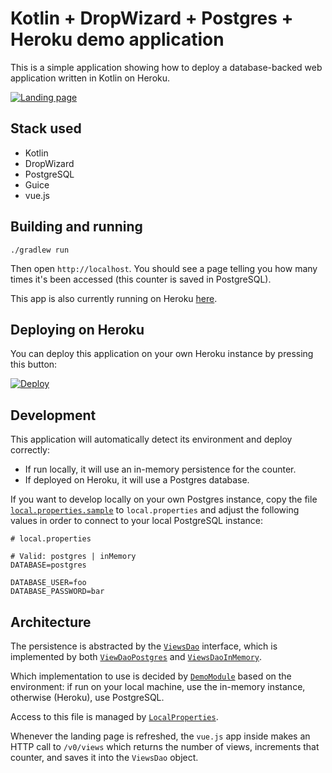# Kotlin + DropWizard + Postgres + Heroku demo application

This is a simple application showing how to deploy a database-backed web application written in Kotlin on Heroku.

[![Landing page](https://github.com/cbeust/koolaid/blob/master/src/main/resources/assets/screenshot.png?raw=true)](https://shrouded-anchorage-65494.herokuapp.com/)

## Stack used

- Kotlin
- DropWizard
- PostgreSQL
- Guice
- vue.js

## Building and running

```
./gradlew run
```

Then open `http://localhost`. You should see a page telling you how many times it's been accessed (this counter is saved in PostgreSQL).

This app is also currently running on Heroku [here](https://shrouded-anchorage-65494.herokuapp.com/).

## Deploying on Heroku

You can deploy this application on your own Heroku instance by pressing this button:

[![Deploy](https://www.herokucdn.com/deploy/button.svg)](https://heroku.com/deploy)

## Development

This application will automatically detect its environment and deploy correctly:

- If run locally, it will use an in-memory persistence for the counter.
- If deployed on Heroku, it will use a Postgres database.

If you want to develop locally on your own Postgres instance, copy the file
[`local.properties.sample`](https://github.com/cbeust/koolaid/blob/master/local.properties.sample) to `local.properties` and adjust the following values
in order to connect to your local PostgreSQL instance:

```
# local.properties

# Valid: postgres | inMemory
DATABASE=postgres

DATABASE_USER=foo
DATABASE_PASSWORD=bar
```

## Architecture

The persistence is abstracted by the [`ViewsDao`](https://github.com/cbeust/koolaid/blob/master/src/main/kotlin/com/beust/koolaid/ViewsDao.kt) interface, which is implemented by both [`ViewDaoPostgres`](https://github.com/cbeust/koolaid/blob/master/src/main/kotlin/com/beust/koolaid/ViewsDaoPostgres.kt) and [`ViewsDaoInMemory`](https://github.com/cbeust/koolaid/blob/master/src/main/kotlin/com/beust/koolaid/ViewsDaoPostgres.kt).

Which implementation to use is decided by [`DemoModule`](https://github.com/cbeust/koolaid/blob/master/src/main/kotlin/com/beust/koolaid/DemoModule.kt) based on the environment: if run
on your local machine, use the in-memory instance, otherwise (Heroku), use PostgreSQL.

Access to this file is managed by [`LocalProperties`](https://github.com/cbeust/koolaid/blob/master/src/main/kotlin/com/beust/koolaid/LocalProperties.kt).

Whenever the landing page is refreshed, the `vue.js` app inside makes an HTTP call to `/v0/views` which returns the
number of views, increments that counter, and saves it into the `ViewsDao` object.
